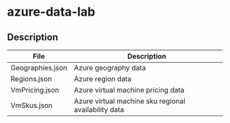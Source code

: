 # azure-data-lab

## Description

| File | Description |
| ----------- | ----------- |
| Geographies.json | Azure geography data |
| Regions.json | Azure region data |
| VmPricing.json | Azure virtual machine pricing data |
| VmSkus.json | Azure virtual machine sku regional availability data |
